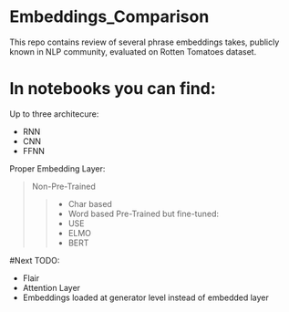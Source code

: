 # Embeddings_Comparison
This repo contains review of several phrase embeddings takes, publicly known in NLP community, evaluated on Rotten Tomatoes dataset.

# In notebooks you can find:
Up to three architecure:
- RNN
- CNN
- FFNN

Proper Embedding Layer:
>Non-Pre-Trained
>> - Char based
>> - Word based
>Pre-Trained but fine-tuned:
>> - USE
>> - ELMO
>> - BERT

#Next TODO:
 - Flair
 - Attention Layer
 - Embeddings loaded at generator level instead of embedded layer